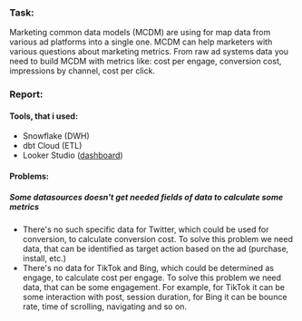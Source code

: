 ### Task:
Marketing common data models (MCDM) are using for map data from various ad platforms into a single one. MCDM can help marketers with various questions about marketing metrics. 
From raw ad systems data you need to build MCDM with metrics like: cost per engage, conversion cost, impressions by channel, cost per click.

### Report:

#### Tools, that i used:
- Snowflake (DWH)
- dbt Cloud (ETL)
- Looker Studio ([dashboard](https://lookerstudio.google.com/reporting/a500a724-9804-4873-94f9-1f31ca042cf7))

#### Problems:
##### Some datasources doesn't get needed fields of data to calculate some metrics
- There's no such specific data for Twitter, which could be used for conversion, to calculate conversion cost. To solve this 
problem we need data, that can be identified as target action based on the ad (purchase, install, etc.)
- There's no data for TikTok and Bing, which could be determined as engage, to calculate cost per engage. To solve this 
problem we need data, that can be some engagement. For example, for TikTok it can be some interaction with post, session
duration, for Bing it can be bounce rate, time of scrolling, navigating and so on.
